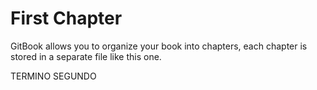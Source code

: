 # First Chapter

GitBook allows you to organize your book into chapters, each chapter is stored in a separate file like this one.

TERMINO SEGUNDO 


